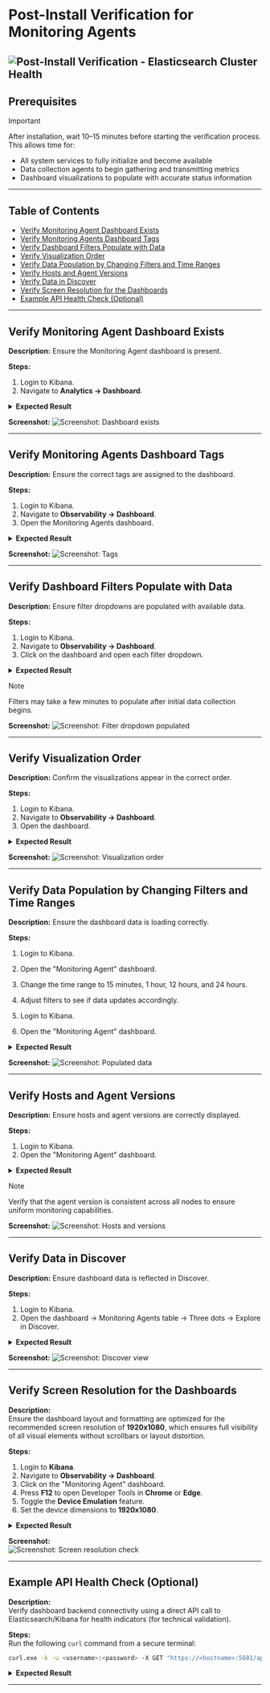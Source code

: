 # Post-Install Verification for Monitoring Agents

![Post-Install Verification - Elasticsearch Cluster Health](../../../resources/post-install-verification-images/Post-installation-verification.svg)
---

## Prerequisites

> [!IMPORTANT]
> After installation, wait 10–15 minutes before starting the verification process. This allows time for:
> - All system services to fully initialize and become available
> - Data collection agents to begin gathering and transmitting metrics
> - Dashboard visualizations to populate with accurate status information

---

## Table of Contents

* [Verify Monitoring Agent Dashboard Exists](#verify-monitoring-agent-dashboard-exists)
* [Verify Monitoring Agents Dashboard Tags](#verify-monitoring-agents-dashboard-tags)
* [Verify Dashboard Filters Populate with Data](#verify-dashboard-filters-populate-with-data)
* [Verify Visualization Order](#verify-visualization-order)
* [Verify Data Population by Changing Filters and Time Ranges](#verify-data-population-by-changing-filters-and-time-ranges)
* [Verify Hosts and Agent Versions](#verify-hosts-and-agent-versions)
* [Verify Data in Discover](#verify-data-in-discover)
* [Verify Screen Resolution for the Dashboards](#verify-screen-resolution-for-the-dashboards)
* [Example API Health Check (Optional)](#example-api-health-check-optional)

---

## Verify Monitoring Agent Dashboard Exists

**Description:**
Ensure the Monitoring Agent dashboard is present.

**Steps:**
1. Login to Kibana.
2. Navigate to **Analytics → Dashboard**.

<details>
<summary><strong>Expected Result</strong></summary>

* "Monitoring Agent" is listed.
</details>

**Screenshot:**
![Screenshot: Dashboard exists](../../../resources/post-install-verification-images/monitoring-agents/dashboard-exists.png)

---

## Verify Monitoring Agents Dashboard Tags

**Description:**
Ensure the correct tags are assigned to the dashboard.

**Steps:**
1. Login to Kibana.
2. Navigate to **Observability → Dashboard**.
3. Open the Monitoring Agents dashboard.

<details>
<summary><strong>Expected Result</strong></summary>

* Tags:
  * `Relativity Environment Watch`
  * `FeatureDomain: Monitoring`
</details>

**Screenshot:**
![Screenshot: Tags](../../../resources/post-install-verification-images/monitoring-agents/dashboard-tags.png)

---

## Verify Dashboard Filters Populate with Data

**Description:**
Ensure filter dropdowns are populated with available data.

**Steps:**
1. Login to Kibana.
2. Navigate to **Observability → Dashboard**.
3. Click on the dashboard and open each filter dropdown.

<details>
<summary><strong>Expected Result</strong></summary>

* Filter dropdowns show available values.
</details>

> [!NOTE]
> Filters may take a few minutes to populate after initial data collection begins.

**Screenshot:**
![Screenshot: Filter dropdown populated](../../../resources/post-install-verification-images/monitoring-agents/filter-dropdown-populated.png)

---

## Verify Visualization Order

**Description:**
Confirm the visualizations appear in the correct order.

**Steps:**
1. Login to Kibana.
2. Navigate to **Observability → Dashboard**.
3. Open the dashboard.

<details>
<summary><strong>Expected Result</strong></summary>

* Visualizations should appear in this order:
  * Top: Filter navigation controls
  * Left: Main dashboard navigation
  * Center/Main body: Table visualization showing monitoring agent data
</details>

**Screenshot:**
![Screenshot: Visualization order](../../../resources/post-install-verification-images/monitoring-agents/visualization-order.png)


---

## Verify Data Population by Changing Filters and Time Ranges

**Description:**
Ensure the dashboard data is loading correctly.

**Steps:**
1. Login to Kibana.
2. Open the "Monitoring Agent" dashboard.
3. Change the time range to 15 minutes, 1 hour, 12 hours, and 24 hours.
4. Adjust filters to see if data updates accordingly.

1. Login to Kibana.
2. Open the "Monitoring Agent" dashboard.

<details>
<summary><strong>Expected Result</strong></summary>

* All panels are populated with data.
</details>

**Screenshot:**
![Screenshot: Populated data](../../../resources/post-install-verification-images/monitoring-agents/data-populated.png)

---

## Verify Hosts and Agent Versions

**Description:**
Ensure hosts and agent versions are correctly displayed.

**Steps:**
1. Login to Kibana.
2. Open the "Monitoring Agent" dashboard.

<details>
<summary><strong>Expected Result</strong></summary>

* Host column lists multiple hosts.
* Agent Version is the same for all hosts.
* Last Modified Date column shows timestamp to verify installation time.
</details>

> [!NOTE]
> Verify that the agent version is consistent across all nodes to ensure uniform monitoring capabilities.

**Screenshot:**
![Screenshot: Hosts and versions](../../../resources/post-install-verification-images/monitoring-agents/hosts-agent-versions.png)

---

## Verify Data in Discover

**Description:**
Ensure dashboard data is reflected in Discover.

**Steps:**
1. Login to Kibana.
2. Open the dashboard → Monitoring Agents table → Three dots → Explore in Discover.

<details>
<summary><strong>Expected Result</strong></summary>

* Data is visible in Discover.
</details>

**Screenshot:**
![Screenshot: Discover view](../../../resources/post-install-verification-images/monitoring-agents/discover-view.png)

---

## Verify Screen Resolution for the Dashboards

**Description:**  
Ensure the dashboard layout and formatting are optimized for the recommended screen resolution of **1920x1080**, which ensures full visibility of all visual elements without scrollbars or layout distortion.

**Steps:**
1. Login to **Kibana**.
2. Navigate to **Observability → Dashboard**.
3. Click on the "Monitoring Agent" dashboard.
4. Press **F12** to open Developer Tools in **Chrome** or **Edge**.
5. Toggle the **Device Emulation** feature.
6. Set the device dimensions to **1920x1080**.

<details>
<summary><strong>Expected Result</strong></summary>

- The dashboard fits within a 1920x1080 resolution.
- No horizontal or vertical scrollbars are required to view core components.
- All visualizations remain properly aligned.
</details>

**Screenshot:**  
![Screenshot: Screen resolution check](../../../resources/post-install-verification-images/monitoring-agents/screen-resolution-check.png)

---

## Example API Health Check (Optional)

**Description:**  
Verify dashboard backend connectivity using a direct API call to Elasticsearch/Kibana for health indicators (for technical validation).

**Steps:**  
Run the following `curl` command from a secure terminal:

```bash
curl.exe -k -u <username>:<password> -X GET "https://<hostname>:5601/api/saved_objects/_find?type=dashboard&search_fields=title&search=Monitoring%20Agent" -H "kbn-xsrf: true"
```

<details>
<summary><strong>Expected Result</strong></summary>

- A JSON response returns the dashboard object.
- Status code `200 OK`.
</details>

---
